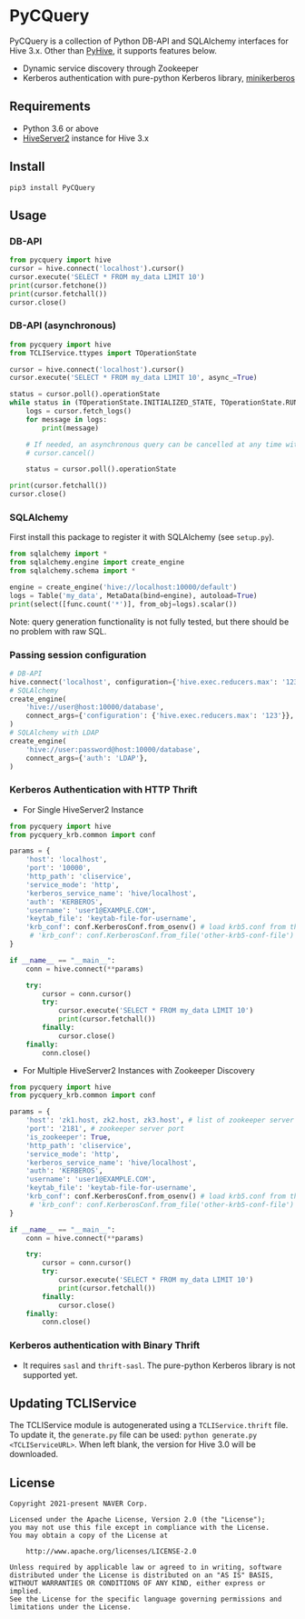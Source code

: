 # PyCQuery

PyCQuery is a collection of Python DB-API and SQLAlchemy interfaces for Hive 3.x.
Other than [PyHive](https://github.com/dropbox/PyHive), it supports features below.
- Dynamic service discovery through Zookeeper
- Kerberos authentication with pure-python Kerberos library, [minikerberos](https://github.com/skelsec/minikerberos)

## Requirements
- Python 3.6 or above
- [HiveServer2](https://cwiki.apache.org/confluence/display/Hive/Setting+up+HiveServer2) instance for Hive 3.x

## Install
`pip3 install PyCQuery`

## Usage

### DB-API
```py
from pycquery import hive
cursor = hive.connect('localhost').cursor()
cursor.execute('SELECT * FROM my_data LIMIT 10')
print(cursor.fetchone())
print(cursor.fetchall())
cursor.close()
```

### DB-API (asynchronous)
```py
from pycquery import hive
from TCLIService.ttypes import TOperationState

cursor = hive.connect('localhost').cursor()
cursor.execute('SELECT * FROM my_data LIMIT 10', async_=True)

status = cursor.poll().operationState
while status in (TOperationState.INITIALIZED_STATE, TOperationState.RUNNING_STATE):
    logs = cursor.fetch_logs()
    for message in logs:
        print(message)

    # If needed, an asynchronous query can be cancelled at any time with:
    # cursor.cancel()

    status = cursor.poll().operationState

print(cursor.fetchall())
cursor.close()
```

### SQLAlchemy
First install this package to register it with SQLAlchemy (see ``setup.py``).

```py
from sqlalchemy import *
from sqlalchemy.engine import create_engine
from sqlalchemy.schema import *

engine = create_engine('hive://localhost:10000/default')
logs = Table('my_data', MetaData(bind=engine), autoload=True)
print(select([func.count('*')], from_obj=logs).scalar())
```

Note: query generation functionality is not fully tested, but there should be no
problem with raw SQL.

### Passing session configuration
```py
# DB-API
hive.connect('localhost', configuration={'hive.exec.reducers.max': '123'})
# SQLAlchemy
create_engine(
    'hive://user@host:10000/database',
    connect_args={'configuration': {'hive.exec.reducers.max': '123'}},
)
# SQLAlchemy with LDAP
create_engine(
    'hive://user:password@host:10000/database',
    connect_args={'auth': 'LDAP'},
)
```

### Kerberos Authentication with HTTP Thrift
- For Single HiveServer2 Instance
```py
from pycquery import hive
from pycquery_krb.common import conf

params = {
    'host': 'localhost',
    'port': '10000',
    'http_path': 'cliservice',
    'service_mode': 'http',
    'kerberos_service_name': 'hive/localhost',
    'auth': 'KERBEROS',
    'username': 'user1@EXAMPLE.COM',
    'keytab_file': 'keytab-file-for-username',
    'krb_conf': conf.KerberosConf.from_osenv() # load krb5.conf from the path set by KRB5_CONFIG or /etc/krb5.conf
     # 'krb_conf': conf.KerberosConf.from_file('other-krb5-conf-file') # load krb5.conf from your path
}

if __name__ == "__main__":
    conn = hive.connect(**params)

    try:
        cursor = conn.cursor()
        try:
            cursor.execute('SELECT * FROM my_data LIMIT 10')
            print(cursor.fetchall())
        finally:
            cursor.close()
    finally:
        conn.close()
```

- For Multiple HiveServer2 Instances with Zookeeper Discovery
```py
from pycquery import hive
from pycquery_krb.common import conf

params = {
    'host': 'zk1.host, zk2.host, zk3.host', # list of zookeeper server hosts
    'port': '2181', # zookeeper server port
    'is_zookeeper': True,
    'http_path': 'cliservice',
    'service_mode': 'http',
    'kerberos_service_name': 'hive/localhost',
    'auth': 'KERBEROS',
    'username': 'user1@EXAMPLE.COM',
    'keytab_file': 'keytab-file-for-username',
    'krb_conf': conf.KerberosConf.from_osenv() # load krb5.conf from the path set by KRB5_CONFIG or /etc/krb5.conf
     # 'krb_conf': conf.KerberosConf.from_file('other-krb5-conf-file') # load krb5.conf from your path 
}

if __name__ == "__main__":
    conn = hive.connect(**params)

    try:
        cursor = conn.cursor()
        try:
            cursor.execute('SELECT * FROM my_data LIMIT 10')
            print(cursor.fetchall())
        finally:
            cursor.close()
    finally:
        conn.close()
```

### Kerberos authentication with Binary Thrift
- It requires `sasl` and `thrift-sasl`. The pure-python Kerberos library is not supported yet.

## Updating TCLIService
The TCLIService module is autogenerated using a ``TCLIService.thrift`` file. To update it, the
``generate.py`` file can be used: ``python generate.py <TCLIServiceURL>``. When left blank, the
version for Hive 3.0 will be downloaded.

## License

```
Copyright 2021-present NAVER Corp.

Licensed under the Apache License, Version 2.0 (the "License");
you may not use this file except in compliance with the License.
You may obtain a copy of the License at

    http://www.apache.org/licenses/LICENSE-2.0

Unless required by applicable law or agreed to in writing, software
distributed under the License is distributed on an "AS IS" BASIS,
WITHOUT WARRANTIES OR CONDITIONS OF ANY KIND, either express or implied.
See the License for the specific language governing permissions and
limitations under the License.
```
